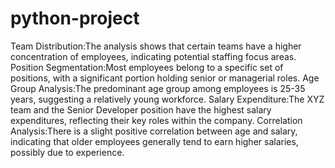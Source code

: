 # python-project
Team Distribution:The analysis shows that certain teams have a higher concentration of employees, indicating potential staffing focus areas.
Position Segmentation:Most employees belong to a specific set of positions, with a significant portion holding senior or managerial roles.
Age Group Analysis:The predominant age group among employees is 25-35 years, suggesting a relatively young workforce.
Salary Expenditure:The XYZ team and the Senior Developer position have the highest salary expenditures, reflecting their key roles within the company.
Correlation Analysis:There is a slight positive correlation between age and salary, indicating that older employees generally tend to earn higher salaries, possibly due to experience.
